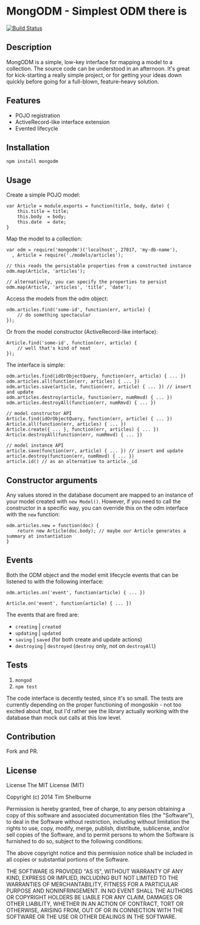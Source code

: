 # MongODM - Simplest ODM there is

[![Build Status](https://travis-ci.org/tshelburne/mongodm.svg?branch=master)](https://travis-ci.org/tshelburne/mongodm)


## Description

MongODM is a simple, low-key interface for mapping a model to a collection. The source code can be understood in an afternoon. It's great for kick-starting a really simple project, or for getting your ideas down quickly before going for a full-blown, feature-heavy solution.


## Features

- POJO registration 
- ActiveRecord-like interface extension
- Evented lifecycle


## Installation

`npm install mongodm`


## Usage

Create a simple POJO model:

	var Article = module.exports = function(title, body, date) {
		this.title = title;
		this.body  = body;
		this.date  = date;
	}

Map the model to a collection:

	var odm = require('mongodm')('localhost', 27017, 'my-db-name'),
	  , Article = require('./models/articles');

	// this reads the persistable properties from a constructed instance
	odm.map(Article, 'articles');

	// alternatively, you can specify the properties to persist
	odm.map(Article, 'articles', 'title', 'date');

Access the models from the odm object:

	odm.articles.find('some-id', function(err, article) {
		// do something spectacular
	});

Or from the model constructor (ActiveRecord-like interface):

	Article.find('some-id', function(err, article) {
		// well that's kind of neat
	});

The interface is simple:

	odm.articles.find(idOrObjectQuery, function(err, article) { ... })
	odm.articles.all(function(err, articles) { ... })
	odm.articles.save(article, function(err, article) { ... }) // insert and update
	odm.articles.destroy(article, function(err, numRmvd) { ... })
	odm.articles.destroyAll(function(err, numRmvd) { ... })

	// model constructor API
	Article.find(idOrObjectQuery, function(err, article) { ... })
	Article.all(function(err, articles) { ... })
	Article.create({ ... }, function(err, articles) { ... })
	Article.destroyAll(function(err, numRmvd) { ... })

	// model instance API
	article.save(function(err, article) { ... }) // insert and update
	article.destroy(function(err, numRmvd) { ... })
	article.id() // as an alternative to article._id


## Constructor arguments

Any values stored in the database document are mapped to an instance of your model created with `new Model()`. However, if you need to call the constructor in a specific way, you can override this on the odm interface with the `new` function:

	odm.articles.new = function(doc) {
		return new Article(doc.body); // maybe our Article generates a summary at instantiation
	}


## Events

Both the ODM object and the model emit lifecycle events that can be listened to with the following interface:

	odm.articles.on('event', function(article) { ... })

	Article.on('event', function(article) { ... })

The events that are fired are:

- `creating` | `created`
- `updating` | `updated`
- `saving` | `saved` (for both create and update actions)
- `destroying` | `destroyed` (`destroy` only, not on `destroyAll`)


## Tests

1. `mongod`
1. `npm test`

The code interface is decently tested, since it's so small. The tests are currently depending on the proper functioning of mongoskin - not too excited about that, but I'd rather see the library actually working with the database than mock out calls at this low level.


## Contribution

Fork and PR.


## License

License
The MIT License (MIT)

Copyright (c) 2014 Tim Shelburne

Permission is hereby granted, free of charge, to any person obtaining a copy of this software and associated documentation files (the "Software"), to deal in the Software without restriction, including without limitation the rights to use, copy, modify, merge, publish, distribute, sublicense, and/or sell copies of the Software, and to permit persons to whom the Software is furnished to do so, subject to the following conditions:

The above copyright notice and this permission notice shall be included in all copies or substantial portions of the Software.

THE SOFTWARE IS PROVIDED "AS IS", WITHOUT WARRANTY OF ANY KIND, EXPRESS OR IMPLIED, INCLUDING BUT NOT LIMITED TO THE WARRANTIES OF MERCHANTABILITY, FITNESS FOR A PARTICULAR PURPOSE AND NONINFRINGEMENT. IN NO EVENT SHALL THE AUTHORS OR COPYRIGHT HOLDERS BE LIABLE FOR ANY CLAIM, DAMAGES OR OTHER LIABILITY, WHETHER IN AN ACTION OF CONTRACT, TORT OR OTHERWISE, ARISING FROM, OUT OF OR IN CONNECTION WITH THE SOFTWARE OR THE USE OR OTHER DEALINGS IN THE SOFTWARE.